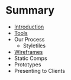 # Summary

* [Introduction](README.md)
* [Tools](tools-introduction.md)
* Our Process
   * Styletiles
* [Wireframes](wireframes.md)
* Static Comps
* Prototypes
* Presenting to Clients

